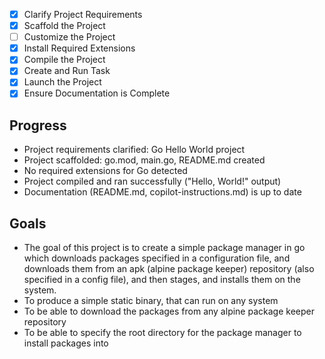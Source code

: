 - [x] Clarify Project Requirements
- [x] Scaffold the Project
- [ ] Customize the Project
- [x] Install Required Extensions
- [x] Compile the Project
- [x] Create and Run Task
- [x] Launch the Project
- [x] Ensure Documentation is Complete

## Progress
- Project requirements clarified: Go Hello World project
- Project scaffolded: go.mod, main.go, README.md created
- No required extensions for Go detected
- Project compiled and ran successfully ("Hello, World!" output)
- Documentation (README.md, copilot-instructions.md) is up to date

## Goals
- The goal of this project is to create a simple package manager in go which downloads packages specified in a configuration file, and downloads them from an apk (alpine package keeper) repository (also specified in a config file), and then stages, and installs them on the system.
- To produce a simple static binary, that can run on any system
- To be able to download the packages from any alpine package keeper repository
- To be able to specify the root directory for the package manager to install packages into